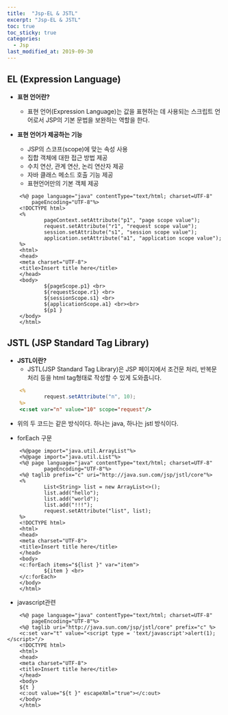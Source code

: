 ```yaml
---
title:  "Jsp-EL & JSTL"
excerpt: "Jsp-EL & JSTL"
toc: true
toc_sticky: true  
categories:
  - Jsp
last_modified_at: 2019-09-30
---
```


## EL (Expression Language)
- **표현 언어란?**
    - 표현 언어(Expression Language)는 값을 표현하는 데 사용되는 스크립트 언어로서 JSP의 기본 문법을 보완하는 역할을 한다.


- **표현 언어가 제공하는 기능**
    - JSP의 스코프(scope)에 맞는 속성 사용
    - 집합 객체에 대한 접근 방법 제공
    - 수치 연산, 관계 연산, 논리 연산자 제공
    - 자바 클래스 메소드 호출 기능 제공
    - 표현언어만의 기본 객체 제공  
    
```    
    <%@ page language="java" contentType="text/html; charset=UTF-8"
        pageEncoding="UTF-8"%>
    <!DOCTYPE html>
    <% 
            pageContext.setAttribute("p1", "page scope value");
            request.setAttribute("r1", "request scope value");
            session.setAttribute("s1", "session scope value");
            application.setAttribute("a1", "application scope value");
    %>
    <html>
    <head>
    <meta charset="UTF-8">
    <title>Insert title here</title>
    </head>
    <body>
            ${pageScope.p1} <br>
            ${requestScope.r1} <br>
            ${sessionScope.s1} <br>
            ${applicationScope.a1} <br><br>
            ${p1 }
    </body>
    </html>
```

## JSTL (JSP Standard Tag Library)
- **JSTL이란?**
    - JSTL(JSP Standard Tag Library)은 JSP 페이지에서 조건문 처리, 반복문 처리 등을 html tag형태로 작성할 수 있게 도와줍니다.

```jsp
    <% 
            request.setAttribute("n", 10);
    %>
    <c:set var="n" value="10" scope="request"/>
```
- 위의 두 코드는 같은 방식이다. 하나는 java, 하나는 jstl 방식이다.


- forEach 구문
```
    <%@page import="java.util.ArrayList"%>
    <%@page import="java.util.List"%>
    <%@ page language="java" contentType="text/html; charset=UTF-8"
            pageEncoding="UTF-8"%>
    <%@ taglib prefix="c" uri="http://java.sun.com/jsp/jstl/core"%>
    <% 
            List<String> list = new ArrayList<>();
            list.add("hello");
            list.add("world");
            list.add("!!!");
            request.setAttribute("list", list);
    %>
    <!DOCTYPE html>
    <html>
    <head>
    <meta charset="UTF-8">
    <title>Insert title here</title>
    </head>
    <body>
    <c:forEach items="${list }" var="item">
            ${item } <br>
    </c:forEach>
    </body>
    </html>
```

- javascript관련
```
    <%@ page language="java" contentType="text/html; charset=UTF-8"
        pageEncoding="UTF-8"%>
    <%@ taglib uri="http://java.sun.com/jsp/jstl/core" prefix="c" %>
    <c:set var="t" value="<script type = 'text/javascript'>alert(1);</script>"/>
    <!DOCTYPE html>
    <html>
    <head>
    <meta charset="UTF-8">
    <title>Insert title here</title>
    </head>
    <body>
    ${t }
    <c:out value="${t }" escapeXml="true"></c:out>
    </body>
    </html>
```

